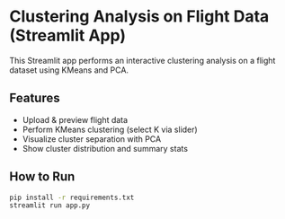 ﻿
# Clustering Analysis on Flight Data (Streamlit App)

This Streamlit app performs an interactive clustering analysis on a flight dataset using KMeans and PCA.

## Features
- Upload & preview flight data
- Perform KMeans clustering (select K via slider)
- Visualize cluster separation with PCA
- Show cluster distribution and summary stats

## How to Run

```bash
pip install -r requirements.txt
streamlit run app.py

